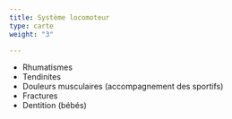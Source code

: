 ```yaml
---
title: Système locomoteur
type: carte
weight: "3"

---
```

* Rhumatismes
* Tendinites
* Douleurs musculaires (accompagnement des sportifs)
* Fractures
* Dentition (bébés)